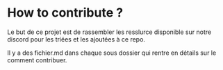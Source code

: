 # How to contribute ?  
  
Le but de ce projet est de rassembler les resslurce disponible sur notre discord pour les triées et les ajoutées à ce repo.  
  
Il y a des fichier.md dans chaque sous dossier qui rentre en détails sur le comment contribuer.  
